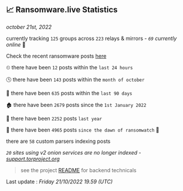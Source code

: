 
## 📈 Ransomware.live Statistics
_october 21st, 2022_

currently tracking `125` groups across `223` relays & mirrors - _`69` currently online_ 📡

Check the recent ransomware posts [here](https://www.ransomware.live/#/recentposts)


⏲ there have been `12` posts within the `last 24 hours`

🕓 there have been `143` posts within the `month of october`

📅 there have been `635` posts within the `last 90 days`

🏚 there have been `2679` posts since the `1st January 2022`

🚀 there have been `2252` posts `last year`

🦕 there have been `4965` posts `since the dawn of ransomwatch` 🐣

there are `58` custom parsers indexing posts

_`20` sites using v2 onion services are no longer indexed - [support.torproject.org](https://support.torproject.org/onionservices/v2-deprecation/)_

> see the project [README](https://github.com/jmousqueton/ransomwatch#readme) for backend technicals



Last update : _Friday 21/10/2022 19.59 (UTC)_

